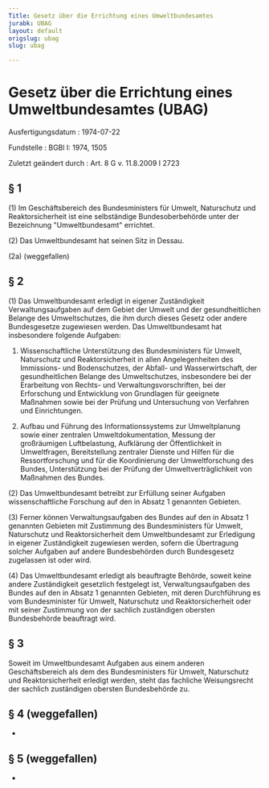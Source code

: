 ```yaml
---
Title: Gesetz über die Errichtung eines Umweltbundesamtes
jurabk: UBAG
layout: default
origslug: ubag
slug: ubag

---
```


# Gesetz über die Errichtung eines Umweltbundesamtes (UBAG)

Ausfertigungsdatum
:   1974-07-22

Fundstelle
:   BGBl I: 1974, 1505

Zuletzt geändert durch
:   Art. 8 G v. 11.8.2009 I 2723

## § 1

(1) Im Geschäftsbereich des Bundesministers für Umwelt, Naturschutz
und Reaktorsicherheit ist eine selbständige Bundesoberbehörde unter
der Bezeichnung "Umweltbundesamt" errichtet.

(2) Das Umweltbundesamt hat seinen Sitz in Dessau.

(2a) (weggefallen)

## § 2

(1) Das Umweltbundesamt erledigt in eigener Zuständigkeit
Verwaltungsaufgaben auf dem Gebiet der Umwelt und der gesundheitlichen
Belange des Umweltschutzes, die ihm durch dieses Gesetz oder andere
Bundesgesetze zugewiesen werden. Das Umweltbundesamt hat insbesondere
folgende Aufgaben:

1.  Wissenschaftliche Unterstützung des Bundesministers für Umwelt,
    Naturschutz und Reaktorsicherheit in allen Angelegenheiten des
    Immissions- und Bodenschutzes, der Abfall- und Wasserwirtschaft, der
    gesundheitlichen Belange des Umweltschutzes, insbesondere bei der
    Erarbeitung von Rechts- und Verwaltungsvorschriften, bei der
    Erforschung und Entwicklung von Grundlagen für geeignete Maßnahmen
    sowie bei der Prüfung und Untersuchung von Verfahren und
    Einrichtungen.


2.  Aufbau und Führung des Informationssystems zur Umweltplanung sowie
    einer zentralen Umweltdokumentation, Messung der großräumigen
    Luftbelastung, Aufklärung der Öffentlichkeit in Umweltfragen,
    Bereitstellung zentraler Dienste und Hilfen für die Ressortforschung
    und für die Koordinierung der Umweltforschung des Bundes,
    Unterstützung bei der Prüfung der Umweltverträglichkeit von Maßnahmen
    des Bundes.




(2) Das Umweltbundesamt betreibt zur Erfüllung seiner Aufgaben
wissenschaftliche Forschung auf den in Absatz 1 genannten Gebieten.

(3) Ferner können Verwaltungsaufgaben des Bundes auf den in Absatz 1
genannten Gebieten mit Zustimmung des Bundesministers für Umwelt,
Naturschutz und Reaktorsicherheit dem Umweltbundesamt zur Erledigung
in eigener Zuständigkeit zugewiesen werden, sofern die Übertragung
solcher Aufgaben auf andere Bundesbehörden durch Bundesgesetz
zugelassen ist oder wird.

(4) Das Umweltbundesamt erledigt als beauftragte Behörde, soweit keine
andere Zuständigkeit gesetzlich festgelegt ist, Verwaltungsaufgaben
des Bundes auf den in Absatz 1 genannten Gebieten, mit deren
Durchführung es vom Bundesminister für Umwelt, Naturschutz und
Reaktorsicherheit oder mit seiner Zustimmung von der sachlich
zuständigen obersten Bundesbehörde beauftragt wird.

## § 3

Soweit im Umweltbundesamt Aufgaben aus einem anderen Geschäftsbereich
als dem des Bundesministers für Umwelt, Naturschutz und
Reaktorsicherheit erledigt werden, steht das fachliche Weisungsrecht
der sachlich zuständigen obersten Bundesbehörde zu.

## § 4 (weggefallen)

-

## § 5 (weggefallen)

-

